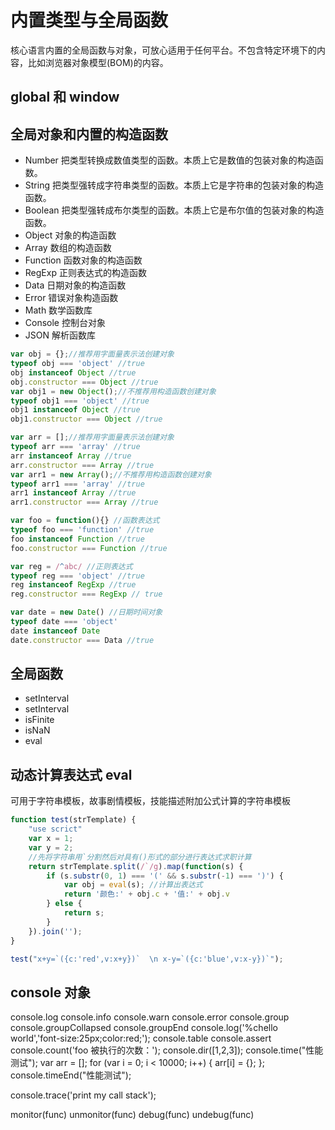 # 内置类型与全局函数
核心语言内置的全局函数与对象，可放心适用于任何平台。不包含特定环境下的内容，比如浏览器对象模型(BOM)的内容。

## global 和 window

## 全局对象和内置的构造函数
* Number 把类型转换成数值类型的函数。本质上它是数值的包装对象的构造函数。
* String 把类型强转成字符串类型的函数。本质上它是字符串的包装对象的构造函数。
* Boolean 把类型强转成布尔类型的函数。本质上它是布尔值的包装对象的构造函数。
* Object 对象的构造函数
* Array 数组的构造函数
* Function 函数对象的构造函数
* RegExp 正则表达式的构造函数
* Data 日期对象的构造函数
* Error 错误对象构造函数
* Math 数学函数库
* Console 控制台对象
* JSON 解析函数库

```js
var obj = {};//推荐用字面量表示法创建对象
typeof obj === 'object' //true
obj instanceof Object //true
obj.constructor === Object //true
var obj1 = new Object();//不推荐用构造函数创建对象
typeof obj1 === 'object' //true
obj1 instanceof Object //true
obj1.constructor === Object //true

var arr = [];//推荐用字面量表示法创建对象
typeof arr === 'array' //true
arr instanceof Array //true
arr.constructor === Array //true
var arr1 = new Array();//不推荐用构造函数创建对象
typeof arr1 === 'array' //true
arr1 instanceof Array //true
arr1.constructor === Array //true

var foo = function(){} //函数表达式
typeof foo === 'function' //true
foo instanceof Function //true
foo.constructor === Function //true

var reg = /^abc/ //正则表达式
typeof reg === 'object' //true
reg instanceof RegExp //true
reg.constructor === RegExp // true

var date = new Date() //日期时间对象
typeof date === 'object'
date instanceof Date
date.constructor === Data //true
```

## 全局函数
* setInterval
* setInterval
* isFinite
* isNaN
* eval

## 动态计算表达式 eval
可用于字符串模板，故事剧情模板，技能描述附加公式计算的字符串模板
```js
function test(strTemplate) {
    "use scrict"
    var x = 1;
    var y = 2;
    //先将字符串用`分割然后对具有()形式的部分进行表达式求职计算
    return strTemplate.split(/`/g).map(function(s) {
        if (s.substr(0, 1) === '(' && s.substr(-1) === ')') {
            var obj = eval(s); //计算出表达式
            return '颜色:' + obj.c + '值:' + obj.v
        } else {
            return s;
        }
    }).join('');
}

test("x+y=`({c:'red',v:x+y})`  \n x-y=`({c:'blue',v:x-y})`");
```

## console 对象
console.log
console.info
console.warn
console.error
console.group
console.groupCollapsed
console.groupEnd
console.log('%chello world','font-size:25px;color:red;');
console.table
console.assert
console.count('foo 被执行的次数：');
console.dir([1,2,3]);
console.time("性能测试");
var arr = [];
for (var i = 0; i < 10000; i++) {
    arr[i] = {};
};
console.timeEnd("性能测试");

console.trace('print my call stack');

monitor(func)
unmonitor(func)
debug(func)
undebug(func)
